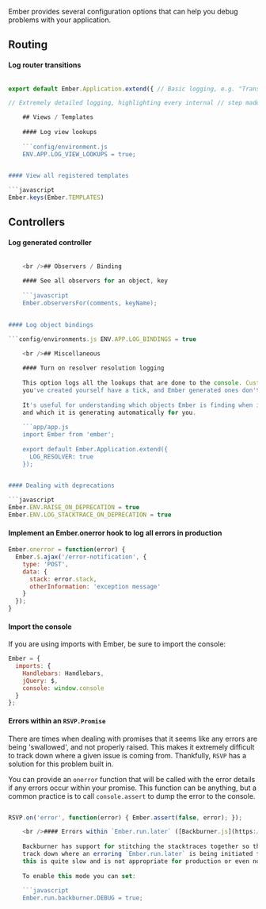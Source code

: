 Ember provides several configuration options that can help you debug problems with your application.

## Routing

#### Log router transitions

```app/app.js import Ember from 'ember';

export default Ember.Application.extend({ // Basic logging, e.g. "Transitioned into 'post'" LOG_TRANSITIONS: true,

// Extremely detailed logging, highlighting every internal // step made while transitioning into a route, including // `beforeModel`, `model`, and `afterModel` hooks, and // information about redirects and aborted transitions LOG_TRANSITIONS_INTERNAL: true });

    ## Views / Templates
    
    #### Log view lookups
    
    ```config/environment.js
    ENV.APP.LOG_VIEW_LOOKUPS = true;
    

#### View all registered templates

```javascript
Ember.keys(Ember.TEMPLATES)
```

## Controllers

#### Log generated controller

```config/environment.js ENV.APP.LOG_ACTIVE_GENERATION = true;

    <br />## Observers / Binding
    
    #### See all observers for an object, key
    
    ```javascript
    Ember.observersFor(comments, keyName);
    

#### Log object bindings

```config/environments.js ENV.APP.LOG_BINDINGS = true

    <br />## Miscellaneous
    
    #### Turn on resolver resolution logging
    
    This option logs all the lookups that are done to the console. Custom objects
    you've created yourself have a tick, and Ember generated ones don't.
    
    It's useful for understanding which objects Ember is finding when it does a lookup
    and which it is generating automatically for you.
    
    ```app/app.js
    import Ember from 'ember';
    
    export default Ember.Application.extend({
      LOG_RESOLVER: true
    });
    

#### Dealing with deprecations

```javascript
Ember.ENV.RAISE_ON_DEPRECATION = true
Ember.ENV.LOG_STACKTRACE_ON_DEPRECATION = true
```

#### Implement an Ember.onerror hook to log all errors in production

```javascript
Ember.onerror = function(error) {
  Ember.$.ajax('/error-notification', {
    type: 'POST',
    data: {
      stack: error.stack,
      otherInformation: 'exception message'
    }
  });
}
```

#### Import the console

If you are using imports with Ember, be sure to import the console:

```javascript
Ember = {
  imports: {
    Handlebars: Handlebars,
    jQuery: $,
    console: window.console
  }
};
```

#### Errors within an `RSVP.Promise`

There are times when dealing with promises that it seems like any errors are being 'swallowed', and not properly raised. This makes it extremely difficult to track down where a given issue is coming from. Thankfully, `RSVP` has a solution for this problem built in.

You can provide an `onerror` function that will be called with the error details if any errors occur within your promise. This function can be anything, but a common practice is to call `console.assert` to dump the error to the console.

```app/app.js import Ember from 'ember'; import RSVP from 'rsvp';

RSVP.on('error', function(error) { Ember.assert(false, error); });

    <br />#### Errors within `Ember.run.later` ([Backburner.js](https://github.com/ebryn/backburner.js))
    
    Backburner has support for stitching the stacktraces together so that you can
    track down where an erroring `Ember.run.later` is being initiated from. Unfortunately,
    this is quite slow and is not appropriate for production or even normal development.
    
    To enable this mode you can set:
    
    ```javascript
    Ember.run.backburner.DEBUG = true;